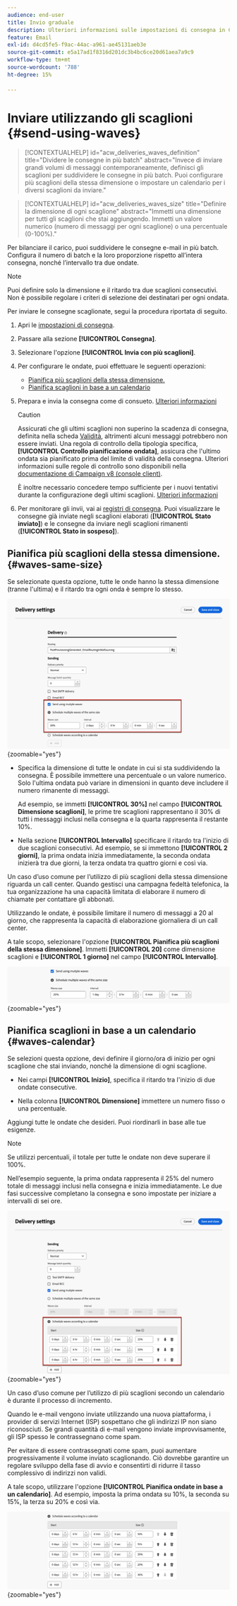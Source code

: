 ```yaml
---
audience: end-user
title: Invio graduale
description: Ulteriori informazioni sulle impostazioni di consegna in Campaign Web
feature: Email
exl-id: d4cd5fe5-f9ac-44ac-a961-ae45131aeb3e
source-git-commit: e5a17ad1f8316d201dc3b4bc6ce20d61aea7a9c9
workflow-type: tm+mt
source-wordcount: '788'
ht-degree: 15%

---
```


# Inviare utilizzando gli scaglioni {#send-using-waves}

>[!CONTEXTUALHELP]
>id="acw_deliveries_waves_definition"
>title="Dividere le consegne in più batch"
>abstract="Invece di inviare grandi volumi di messaggi contemporaneamente, definisci gli scaglioni per suddividere le consegne in più batch. Puoi configurare più scaglioni della stessa dimensione o impostare un calendario per i diversi scaglioni da inviare."

>[!CONTEXTUALHELP]
>id="acw_deliveries_waves_size"
>title="Definire la dimensione di ogni scaglione"
>abstract="Immetti una dimensione per tutti gli scaglioni che stai aggiungendo. Immetti un valore numerico (numero di messaggi per ogni scaglione) o una percentuale (0-100%)."

Per bilanciare il carico, puoi suddividere le consegne e-mail in più batch. Configura il numero di batch e la loro proporzione rispetto all’intera consegna, nonché l’intervallo tra due ondate.

>[!NOTE]
>
>Puoi definire solo la dimensione e il ritardo tra due scaglioni consecutivi. Non è possibile regolare i criteri di selezione dei destinatari per ogni ondata.

Per inviare le consegne scaglionate, segui la procedura riportata di seguito.

1. Apri le [impostazioni di consegna](delivery-settings.md#retries).

1. Passare alla sezione **[!UICONTROL Consegna]**.

1. Selezionare l&#39;opzione **[!UICONTROL Invia con più scaglioni]**.

1. Per configurare le ondate, puoi effettuare le seguenti operazioni:

   * [Pianifica più scaglioni della stessa dimensione.](#waves-same-size)
   * [Pianifica scaglioni in base a un calendario](#waves-calendar)

1. Prepara e invia la consegna come di consueto. [Ulteriori informazioni](../msg/gs-deliveries.md)

   >[!CAUTION]
   >
   >Assicurati che gli ultimi scaglioni non superino la scadenza di consegna, definita nella scheda [Validità](delivery-settings.md#validity), altrimenti alcuni messaggi potrebbero non essere inviati. Una regola di controllo della tipologia specifica, **[!UICONTROL Controllo pianificazione ondata]**, assicura che l&#39;ultimo ondata sia pianificato prima del limite di validità della consegna. Ulteriori informazioni sulle regole di controllo sono disponibili nella [documentazione di Campaign v8 (console client)](https://experienceleague.adobe.com/docs/campaign/automation/campaign-optimization/control-rules.html?lang=it).
   >
   >È inoltre necessario concedere tempo sufficiente per i nuovi tentativi durante la configurazione degli ultimi scaglioni. [Ulteriori informazioni](delivery-settings.md#retries)

1. Per monitorare gli invii, vai ai [registri di consegna](../monitor/delivery-logs.md). Puoi visualizzare le consegne già inviate negli scaglioni elaborati (**[!UICONTROL Stato inviato]**) e le consegne da inviare negli scaglioni rimanenti (**[!UICONTROL Stato in sospeso]**).

## Pianifica più scaglioni della stessa dimensione. {#waves-same-size}

Se selezionate questa opzione, tutte le onde hanno la stessa dimensione (tranne l&#39;ultima) e il ritardo tra ogni onda è sempre lo stesso.

![](assets/waves-same-size.png){zoomable="yes"}

* Specifica la dimensione di tutte le ondate in cui si sta suddividendo la consegna. È possibile immettere una percentuale o un valore numerico. Solo l&#39;ultima ondata può variare in dimensioni in quanto deve includere il numero rimanente di messaggi.

  Ad esempio, se immetti **[!UICONTROL 30%]** nel campo **[!UICONTROL Dimensione scaglioni]**, le prime tre scaglioni rappresentano il 30% di tutti i messaggi inclusi nella consegna e la quarta rappresenta il restante 10%.

* Nella sezione **[!UICONTROL Intervallo]** specificare il ritardo tra l&#39;inizio di due scaglioni consecutivi. Ad esempio, se si immettono **[!UICONTROL 2 giorni]**, la prima ondata inizia immediatamente, la seconda ondata inizierà tra due giorni, la terza ondata tra quattro giorni e così via.

Un caso d’uso comune per l’utilizzo di più scaglioni della stessa dimensione riguarda un call center. Quando gestisci una campagna fedeltà telefonica, la tua organizzazione ha una capacità limitata di elaborare il numero di chiamate per contattare gli abbonati.

Utilizzando le ondate, è possibile limitare il numero di messaggi a 20 al giorno, che rappresenta la capacità di elaborazione giornaliera di un call center.

A tale scopo, selezionare l&#39;opzione **[!UICONTROL Pianifica più scaglioni della stessa dimensione]**. Immetti **[!UICONTROL 20]** come dimensione scaglioni e **[!UICONTROL 1 giorno]** nel campo **[!UICONTROL Intervallo]**.

![](assets/waves-call-center.png){zoomable="yes"}

## Pianifica scaglioni in base a un calendario {#waves-calendar}

Se selezioni questa opzione, devi definire il giorno/ora di inizio per ogni scaglione che stai inviando, nonché la dimensione di ogni scaglione.

* Nei campi **[!UICONTROL Inizio]**, specifica il ritardo tra l&#39;inizio di due ondate consecutive.

* Nella colonna **[!UICONTROL Dimensione]** immettere un numero fisso o una percentuale.

Aggiungi tutte le ondate che desideri. Puoi riordinarli in base alle tue esigenze.

>[!NOTE]
>
>Se utilizzi percentuali, il totale per tutte le ondate non deve superare il 100%.

Nell’esempio seguente, la prima ondata rappresenta il 25% del numero totale di messaggi inclusi nella consegna e inizia immediatamente. Le due fasi successive completano la consegna e sono impostate per iniziare a intervalli di sei ore.

![](assets/waves-calendar.png){zoomable="yes"}

Un caso d’uso comune per l’utilizzo di più scaglioni secondo un calendario è durante il processo di incremento.

Quando le e-mail vengono inviate utilizzando una nuova piattaforma, i provider di servizi Internet (ISP) sospettano che gli indirizzi IP non siano riconosciuti. Se grandi quantità di e-mail vengono inviate improvvisamente, gli ISP spesso le contrassegnano come spam.

Per evitare di essere contrassegnati come spam, puoi aumentare progressivamente il volume inviato scaglionando. Ciò dovrebbe garantire un regolare sviluppo della fase di avvio e consentirti di ridurre il tasso complessivo di indirizzi non validi.

A tale scopo, utilizzare l&#39;opzione **[!UICONTROL Pianifica ondate in base a un calendario]**. Ad esempio, imposta la prima ondata su 10%, la seconda su 15%, la terza su 20% e così via.

![](assets/waves-ramp-up.png){zoomable="yes"}
